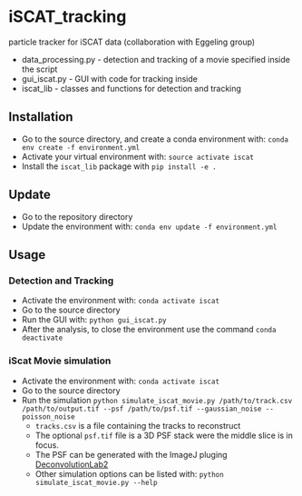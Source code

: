 # iSCAT_tracking
particle tracker for iSCAT data (collaboration with Eggeling group)

* data_processing.py - detection and tracking of a movie specified inside the script
* gui_iscat.py - GUI with code for tracking inside
* iscat_lib - classes and functions for detection and tracking

## Installation
* Go to the source directory, and create a conda environment with:
```conda env create -f environment.yml```
* Activate your virtual environment with: `source activate iscat`
* Install the `iscat_lib` package with `pip install -e .`

## Update
* Go to the repository directory
* Update the environment with: `conda env update -f environment.yml`

## Usage
### Detection and Tracking
* Activate the environment with: `conda activate iscat`
* Go to the source directory
* Run the GUI with: `python gui_iscat.py`
* After the analysis, to close the environment use the command `conda deactivate`

### iScat Movie simulation
* Activate the environment with: `conda activate iscat`
* Go to the source directory
* Run the simulation
`python simulate_iscat_movie.py /path/to/track.csv /path/to/output.tif --psf /path/to/psf.tif --gaussian_noise --poisson_noise`
  * `tracks.csv` is a file containing the tracks to reconstruct
  * The optional `psf.tif` file is a 3D PSF stack were the middle slice is in focus.
  * The PSF can be generated with the ImageJ pluging [DeconvolutionLab2](http://bigwww.epfl.ch/deconvolution/deconvolutionlab2/)
  * Other simulation options can be listed with: `python simulate_iscat_movie.py --help`
